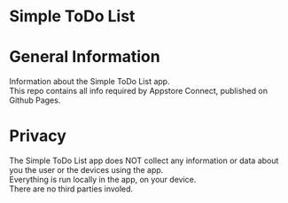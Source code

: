 # Simple ToDo List  

# General Information

Information about the Simple ToDo List app.  
This repo contains all info required by Appstore Connect, published on Github Pages.  

# Privacy

The Simple ToDo List app does NOT collect any information or data about you the user or the devices using the app.  
Everything is run locally in the app, on your device.  
There are no third parties involed.  

